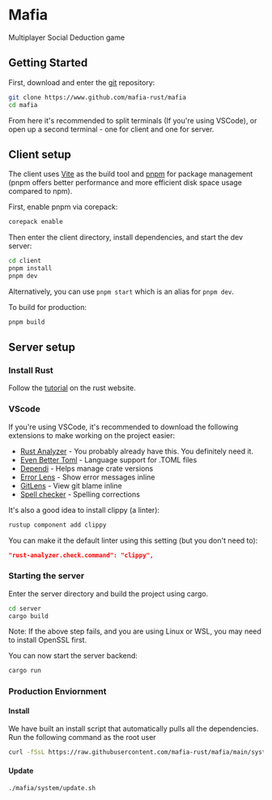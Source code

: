 # Mafia
Multiplayer Social Deduction game

## Getting Started
First, download and enter the [git](https://git-scm.com/) repository:
```bash
git clone https://www.github.com/mafia-rust/mafia
cd mafia
```
From here it's recommended to split terminals (If you're using VSCode), or open up a second terminal - one for client and one for server.
## Client setup
The client uses [Vite](https://vite.dev/) as the build tool and [pnpm](https://pnpm.io/) for package management (pnpm offers better performance and more efficient disk space usage compared to npm).

First, enable pnpm via corepack:
```bash
corepack enable
```

Then enter the client directory, install dependencies, and start the dev server:
```bash
cd client
pnpm install
pnpm dev
```

Alternatively, you can use `pnpm start` which is an alias for `pnpm dev`.

To build for production:
```bash
pnpm build
```
## Server setup
### Install Rust
Follow the [tutorial](https://www.rust-lang.org/learn/get-started) on the rust website.
### VScode
If you're using VSCode, it's recommended to download the following extensions to make working on the project easier:
 - [Rust Analyzer](https://marketplace.visualstudio.com/items?itemName=rust-lang.rust-analyzer) - You probably already have this. You definitely need it.
 - [Even Better Toml](https://marketplace.visualstudio.com/items?itemName=tamasfe.even-better-toml) - Language support for .TOML files
 - [Dependi](https://marketplace.visualstudio.com/items?itemName=fill-labs.dependi) - Helps manage crate versions
 - [Error Lens](https://marketplace.visualstudio.com/items?itemName=usernamehw.errorlens) - Show error messages inline
 - [GitLens](https://marketplace.visualstudio.com/items?itemName=eamodio.gitlens) - View git blame inline
 - [Spell checker](https://marketplace.visualstudio.com/items?itemName=streetsidesoftware.code-spell-checker) - Spelling corrections

It's also a good idea to install clippy (a linter):
```bash
rustup component add clippy
```
You can make it the default linter using this setting (but you don't need to):
```json
"rust-analyzer.check.command": "clippy",
```

### Starting the server
Enter the server directory and build the project using cargo.
```bash
cd server
cargo build
```
Note: If the above step fails, and you are using Linux or WSL, you may need to install OpenSSL first.

You can now start the server backend:
```bash
cargo run
```

### Production Enviornment
#### Install
We have built an install script that automatically pulls all the dependencies.
Run the following command as the root user
```bash
curl -fSsL https://raw.githubusercontent.com/mafia-rust/mafia/main/system/install.sh | sh
```

#### Update
```bash
./mafia/system/update.sh
```
